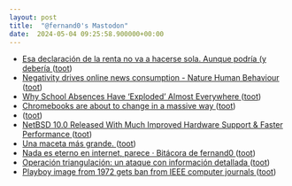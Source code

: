 ```yaml
---
layout: post
title:  "@fernand0's Mastodon"
date:  2024-05-04 09:25:58.900000+00:00
---
```

*  [Esa declaración de la renta no va a hacerse sola. Aunque podría (y debería ](https://mastodon.social/@fernand0/112382100039139503) ([toot](https://mastodon.social/@fernand0/112382100039139503))
*  [Negativity drives online news consumption - Nature Human Behaviour ](https://www.nature.com/articles/s41562-023-01538-4?ref=slashdot.or) ([toot](https://mastodon.social/@fernand0/112382027130758351))
*  [​Why School Absences Have ‘Exploded’ Almost Everywhere ](https://www.nytimes.com/interactive/2024/03/29/us/chronic-absences.htm) ([toot](https://mastodon.social/@fernand0/112381870638268981))
*  [Chromebooks are about to change in a massive way ](https://www.androidcentral.com/chromebooks-laptops/chromeos-lacros-coming-soo) ([toot](https://mastodon.social/@fernand0/112380204597396109))
*  [ ](https://hachyderm.io/@anax) ([toot](https://mastodon.social/@fernand0/112378522803301854))
*  [NetBSD 10.0 Released With Much Improved Hardware Support & Faster Performance ](https://www.phoronix.com/news/NetBSD-10.0-Release) ([toot](https://mastodon.social/@fernand0/112378382470518099))
*  [Una maceta más grande. ](https://avecesunafoto.wordpress.com/2024/05/03/una-maceta-mas-grande) ([toot](https://mastodon.social/@fernand0/112378238282382281))
*  [Nada es eterno en internet, parece · Bitácora de fernand0 ](http://blog.elmundoesimperfecto.com/2024/05/03/nada-es-eterno-en-internet) ([toot](https://mastodon.social/@fernand0/112378163408866485))
*  [Operación triangulación: un ataque con información detallada ](http://fernand0.github.io//operacion-triangulacion) ([toot](https://mastodon.social/@fernand0/112378109560345539))
*  [Playboy image from 1972 gets ban from IEEE computer journals ](https://arstechnica.com/information-technology/2024/03/playboy-image-from-1972-gets-ban-from-ieee-computer-journals) ([toot](https://mastodon.social/@fernand0/112378108536558455))
